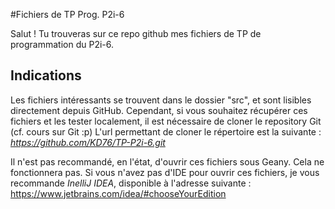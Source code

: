 #Fichiers de TP Prog. P2i-6

Salut ! Tu trouveras sur ce repo github mes fichiers de TP de programmation du P2i-6.

## Indications

Les fichiers intéressants se trouvent dans le dossier "src", et sont lisibles directement depuis GitHub.
Cependant, si vous souhaitez récupérer ces fichiers et les tester localement, il est nécessaire de cloner le repository Git (cf. cours sur Git :p)
L'url permettant de cloner le répertoire est la suivante : _https://github.com/KD76/TP-P2i-6.git_

Il n'est pas recommandé, en l'état, d'ouvrir ces fichiers sous Geany. Cela ne fonctionnera pas.
Si vous n'avez pas d'IDE pour ouvrir ces fichiers, je vous recommande *InelliJ IDEA*, disponible à l'adresse suivante : https://www.jetbrains.com/idea/#chooseYourEdition